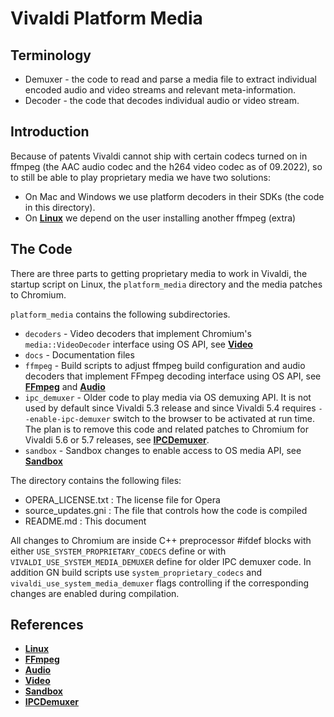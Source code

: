 # Vivaldi Platform Media

## Terminology

* Demuxer - the code to read and parse a media file to extract
  individual encoded audio and video streams and relevant
  meta-information.
* Decoder - the code that decodes individual audio or video stream.

## Introduction

Because of patents Vivaldi cannot ship with certain codecs turned on in
ffmpeg (the AAC audio codec and the h264 video codec as of 09.2022), so
to still be able to play proprietary media we have two solutions:

* On Mac and Windows we use platform decoders in their SDKs (the code in
  this directory).
* On [**Linux**][1] we depend on the user installing another ffmpeg
  (extra)

## The Code

There are three parts to getting proprietary media to work in Vivaldi,
the startup script on Linux, the `platform_media` directory and the
media patches to Chromium.

`platform_media` contains the following subdirectories.

* `decoders` - Video decoders that implement Chromium's
  `media::VideoDecoder` interface using OS API, see [**Video**][4]
* `docs` - Documentation files
* `ffmpeg` - Build scripts to adjust ffmpeg build configuration and
  audio decoders that implement FFmpeg decoding interface using OS API,
  see [**FFmpeg**][2] and [**Audio**][3]
* `ipc_demuxer` - Older code to play media via OS demuxing API. It is
  not used by default since Vivaldi 5.3 release and since Vivaldi 5.4
  requires `--enable-ipc-demuxer` switch to the browser to be activated
  at run time. The plan is to remove this code and related patches to
  Chromium for Vivaldi 5.6 or 5.7 releases, see [**IPCDemuxer**][6].
* `sandbox` - Sandbox changes to enable access to OS media API, see
  [**Sandbox**][5]

The directory contains the following files:

* OPERA_LICENSE.txt : The license file for Opera
* source_updates.gni : The file that controls how the code is compiled
* README.md : This document

All changes to Chromium are inside C++ preprocessor #ifdef blocks with
either `USE_SYSTEM_PROPRIETARY_CODECS` define or with
`VIVALDI_USE_SYSTEM_MEDIA_DEMUXER` define for older IPC demuxer code. In
addition GN build scripts use `system_proprietary_codecs` and
`vivaldi_use_system_media_demuxer` flags controlling if the
corresponding changes are enabled during compilation.

## References

* [**Linux**][1]
* [**FFmpeg**][2]
* [**Audio**][3]
* [**Video**][4]
* [**Sandbox**][5]
* [**IPCDemuxer**][6]

[1]: docs/linux.md
[2]: docs/ffmpeg.md
[3]: docs/audio_decoders.md
[4]: docs/video_decoders.md
[5]: docs/sandbox_media_changes.md
[6]: ipc_demuxer/README.md
